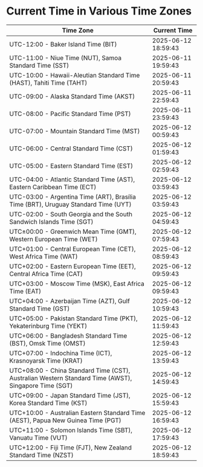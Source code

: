 # Current Time in Various Time Zones

| Time Zone | Current Time |
|-----------|--------------|
| UTC-12:00 - Baker Island Time (BIT) | 2025-06-12 18:59:43 |
| UTC-11:00 - Niue Time (NUT), Samoa Standard Time (SST) | 2025-06-11 19:59:43 |
| UTC-10:00 - Hawaii-Aleutian Standard Time (HAST), Tahiti Time (TAHT) | 2025-06-11 20:59:43 |
| UTC-09:00 - Alaska Standard Time (AKST) | 2025-06-11 22:59:43 |
| UTC-08:00 - Pacific Standard Time (PST) | 2025-06-11 23:59:43 |
| UTC-07:00 - Mountain Standard Time (MST) | 2025-06-12 00:59:43 |
| UTC-06:00 - Central Standard Time (CST) | 2025-06-12 01:59:43 |
| UTC-05:00 - Eastern Standard Time (EST) | 2025-06-12 02:59:43 |
| UTC-04:00 - Atlantic Standard Time (AST), Eastern Caribbean Time (ECT) | 2025-06-12 03:59:43 |
| UTC-03:00 - Argentina Time (ART), Brasília Time (BRT), Uruguay Standard Time (UYT) | 2025-06-12 03:59:43 |
| UTC-02:00 - South Georgia and the South Sandwich Islands Time (SGT) | 2025-06-12 04:59:43 |
| UTC±00:00 - Greenwich Mean Time (GMT), Western European Time (WET) | 2025-06-12 07:59:43 |
| UTC+01:00 - Central European Time (CET), West Africa Time (WAT) | 2025-06-12 08:59:43 |
| UTC+02:00 - Eastern European Time (EET), Central Africa Time (CAT) | 2025-06-12 09:59:43 |
| UTC+03:00 - Moscow Time (MSK), East Africa Time (EAT) | 2025-06-12 09:59:43 |
| UTC+04:00 - Azerbaijan Time (AZT), Gulf Standard Time (GST) | 2025-06-12 10:59:43 |
| UTC+05:00 - Pakistan Standard Time (PKT), Yekaterinburg Time (YEKT) | 2025-06-12 11:59:43 |
| UTC+06:00 - Bangladesh Standard Time (BST), Omsk Time (OMST) | 2025-06-12 12:59:43 |
| UTC+07:00 - Indochina Time (ICT), Krasnoyarsk Time (KRAT) | 2025-06-12 13:59:43 |
| UTC+08:00 - China Standard Time (CST), Australian Western Standard Time (AWST), Singapore Time (SGT) | 2025-06-12 14:59:43 |
| UTC+09:00 - Japan Standard Time (JST), Korea Standard Time (KST) | 2025-06-12 15:59:43 |
| UTC+10:00 - Australian Eastern Standard Time (AEST), Papua New Guinea Time (PGT) | 2025-06-12 16:59:43 |
| UTC+11:00 - Solomon Islands Time (SBT), Vanuatu Time (VUT) | 2025-06-12 17:59:43 |
| UTC+12:00 - Fiji Time (FJT), New Zealand Standard Time (NZST) | 2025-06-12 18:59:43 |

